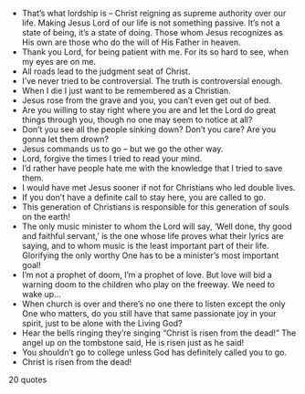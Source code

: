  - That’s what lordship is – Christ reigning as supreme authority over our life. Making Jesus Lord of our life is not something passive. It’s not a state of being, it’s a state of doing. Those whom Jesus recognizes as His own are those who do the will of His Father in heaven.
 - Thank you Lord, for being patient with me. For its so hard to see, when my eyes are on me.
 - All roads lead to the judgment seat of Christ.
 - I’ve never tried to be controversial. The truth is controversial enough.
 - When I die I just want to be remembered as a Christian.
 - Jesus rose from the grave and you, you can’t even get out of bed.
 - Are you willing to stay right where you are and let the Lord do great things through you, though no one may seem to notice at all?
 - Don’t you see all the people sinking down? Don’t you care? Are you gonna let them drown?
 - Jesus commands us to go – but we go the other way.
 - Lord, forgive the times I tried to read your mind.
 - I’d rather have people hate me with the knowledge that I tried to save them.
 - I would have met Jesus sooner if not for Christians who led double lives.
 - If you don’t have a definite call to stay here, you are called to go.
 - This generation of Christians is responsible for this generation of souls on the earth!
 - The only music minister to whom the Lord will say, ‘Well done, thy good and faithful servant,’ is the one whose life proves what their lyrics are saying, and to whom music is the least important part of their life. Glorifying the only worthy One has to be a minister’s most important goal!
 - I’m not a prophet of doom, I’m a prophet of love. But love will bid a warning doom to the children who play on the freeway. We need to wake up...
 - When church is over and there’s no one there to listen except the only One who matters, do you still have that same passionate joy in your spirit, just to be alone with the Living God?
 - Hear the bells ringing they’re singing “Christ is risen from the dead!” The angel up on the tombstone said, He is risen just as he said!
 - You shouldn’t go to college unless God has definitely called you to go.
 - Christ is risen from the dead!

20 quotes